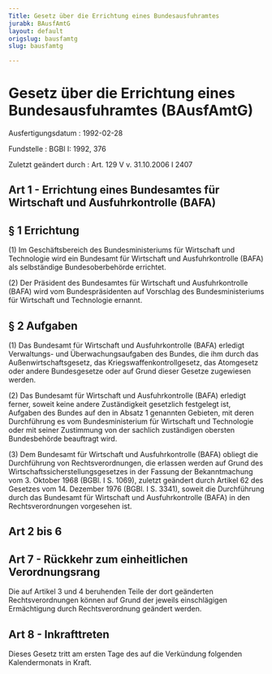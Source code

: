 ```yaml
---
Title: Gesetz über die Errichtung eines Bundesausfuhramtes
jurabk: BAusfAmtG
layout: default
origslug: bausfamtg
slug: bausfamtg

---
```


# Gesetz über die Errichtung eines Bundesausfuhramtes (BAusfAmtG)

Ausfertigungsdatum
:   1992-02-28

Fundstelle
:   BGBl I: 1992, 376

Zuletzt geändert durch
:   Art. 129 V v. 31.10.2006 I 2407

## Art 1 - Errichtung eines Bundesamtes für Wirtschaft und Ausfuhrkontrolle (BAFA)

## § 1 Errichtung

(1) Im Geschäftsbereich des Bundesministeriums für Wirtschaft und
Technologie wird ein Bundesamt für Wirtschaft und Ausfuhrkontrolle
(BAFA) als selbständige Bundesoberbehörde errichtet.

(2) Der Präsident des Bundesamtes für Wirtschaft und Ausfuhrkontrolle
(BAFA) wird vom Bundespräsidenten auf Vorschlag des Bundesministeriums
für Wirtschaft und Technologie ernannt.

## § 2 Aufgaben

(1) Das Bundesamt für Wirtschaft und Ausfuhrkontrolle (BAFA) erledigt
Verwaltungs- und Überwachungsaufgaben des Bundes, die ihm durch das
Außenwirtschaftsgesetz, das Kriegswaffenkontrollgesetz, das Atomgesetz
oder andere Bundesgesetze oder auf Grund dieser Gesetze zugewiesen
werden.

(2) Das Bundesamt für Wirtschaft und Ausfuhrkontrolle (BAFA) erledigt
ferner, soweit keine andere Zuständigkeit gesetzlich festgelegt ist,
Aufgaben des Bundes auf den in Absatz 1 genannten Gebieten, mit deren
Durchführung es vom Bundesministerium für Wirtschaft und Technologie
oder mit seiner Zustimmung von der sachlich zuständigen obersten
Bundesbehörde beauftragt wird.

(3) Dem Bundesamt für Wirtschaft und Ausfuhrkontrolle (BAFA) obliegt
die Durchführung von Rechtsverordnungen, die erlassen werden auf Grund
des Wirtschaftssicherstellungsgesetzes in der Fassung der
Bekanntmachung vom 3. Oktober 1968 (BGBl. I S. 1069), zuletzt geändert
durch Artikel 62 des Gesetzes vom 14. Dezember 1976 (BGBl. I S. 3341),
soweit die Durchführung durch das Bundesamt für Wirtschaft und
Ausfuhrkontrolle (BAFA) in den Rechtsverordnungen vorgesehen ist.

## Art 2 bis 6

## Art 7 - Rückkehr zum einheitlichen Verordnungsrang

Die auf Artikel 3 und 4 beruhenden Teile der dort geänderten
Rechtsverordnungen können auf Grund der jeweils einschlägigen
Ermächtigung durch Rechtsverordnung geändert werden.

## Art 8 - Inkrafttreten

Dieses Gesetz tritt am ersten Tage des auf die Verkündung folgenden
Kalendermonats in Kraft.

